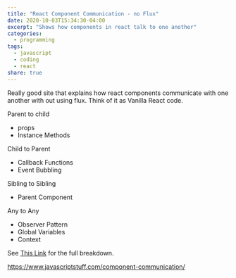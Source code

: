```yaml
---
title: "React Component Communication - no Flux"
date: 2020-10-03T15:34:30-04:00
excerpt: "Shows how components in react talk to one another"
categories:
  - programming
tags:
  - javascript
  - coding
  - react
share: true
---
```


Really good site that  explains how react components communicate with one another with out using
flux. Think of it as Vanilla React code. 

Parent to child
* props
* Instance Methods

Child to Parent
* Callback Functions
* Event Bubbling

Sibling to Sibling
* Parent Component

Any to Any
* Observer Pattern
* Global Variables
* Context

See [This Link][this-link] for the full breakdown. 

https://www.javascriptstuff.com/component-communication/


[this-link]: https://www.javascriptstuff.com/component-communication/
